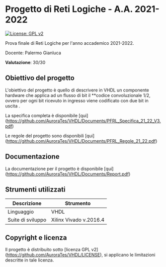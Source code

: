 # Progetto di Reti Logiche - A.A. 2021-2022

[![License: GPL v2](https://img.shields.io/badge/License-GPL_v2-blue.svg)](https://github.com/AuroraTes/VHDL/LICENSE)

Prova finale di Reti Logiche per l'anno accademico 2021-2022.

Docente: Palermo Gianluca

**Valutazione**: 30/30

## Obiettivo del progetto

L'obiettivo del progetto è quello di descrivere in VHDL un componente hardware che applica ad un flusso di bit il **codice convoluzionale 1/2, ovvero per ogni bit ricevuto in ingresso viene codificato con due bit in uscita .

La specifica completa è disponibile [qui] (https://github.com/AuroraTes/VHDL/Documents/PFRL_Specifica_21_22_V3.pdf)

Le regole del progetto sono disponibili [qui] (https://github.com/AuroraTes/VHDL/Documents/PFRL_Regole_21_22.pdf)

## Documentazione

La documentazione per il progetto è disponibile [qui] (https://github.com/AuroraTes/VHDL/Documents/Report.pdf)

## Strumenti utilizzati

| Descrizione       | Strumento              |
|-------------------|------------------------|
| Linguaggio        | VHDL                   |
| Suite di sviluppo | Xilinx Vivado v.2016.4 |

## Copyright e licenza

Il progetto è distribuito sotto [licenza GPL v2] (https://github.com/AuroraTes/VHDL/LICENSE), si applicano le limitazioni descritte in tale licenza.